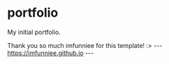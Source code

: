 # portfolio
 My initial portfolio.

 Thank you so much imfunniee for this template! :> --- https://imfunniee.github.io ---

